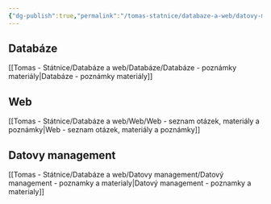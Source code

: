 ```yaml
---
{"dg-publish":true,"permalink":"/tomas-statnice/databaze-a-web/datovy-management/datove-formaty/databaze-a-web-poznamky/","tags":["databaze_a_web","tomas"],"noteIcon":""}
---
```


## Databáze
[[Tomas - Státnice/Databáze a web/Databáze/Databáze - poznámky materiály\|Databáze - poznámky materiály]]

## Web
[[Tomas - Státnice/Databáze a web/Web/Web - seznam otázek, materiály a poznámky\|Web - seznam otázek, materiály a poznámky]]

## Datovy management
[[Tomas - Státnice/Databáze a web/Datovy management/Datový management - poznamky a materialy\|Datový management - poznamky a materialy]]